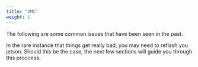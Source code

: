 ```yaml
---
title: "VMC"
weight: 1
---
```


The following are some common issues that have been seen in the past.

In the rare instance that things get really bad, you may need to reflash you jetson.
Should this be the case, the next few sections will guide you through this proccess.
